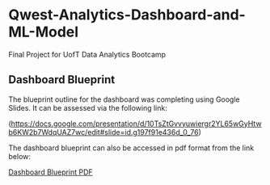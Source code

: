 # Qwest-Analytics-Dashboard-and-ML-Model
Final Project for UofT Data Analytics Bootcamp

## Dashboard Blueprint

The blueprint outline for the dashboard was completing using Google Slides.  It can be assessed via the following link:

(https://docs.google.com/presentation/d/10TsZtGvvyuwiergr2YL65wGyHtwb6KW2b7WdqUAZ7wc/edit#slide=id.g197f91e436d_0_76)

The dashboard blueprint can also be accessed in pdf format from the link below:

[Dashboard Blueprint PDF](https://github.com/Peter-Nguyen96/Capstone-Project-Analytics-Dashboard-and-ML-Model/blob/ca2f50d5c5bc0f30ae396416f6382a52a3fc2534/Dashboard_Blueprint_v4.pdf)


